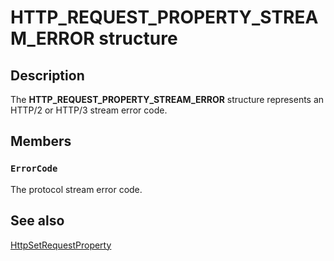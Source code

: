# HTTP_REQUEST_PROPERTY_STREAM_ERROR structure

## Description

The **HTTP\_REQUEST\_PROPERTY\_STREAM\_ERROR** structure represents an HTTP/2 or HTTP/3 stream error code.

## Members

### `ErrorCode`

The protocol stream error code.

## See also

[HttpSetRequestProperty](https://learn.microsoft.com/windows/desktop/api/http/nf-http-httpsetrequestproperty)